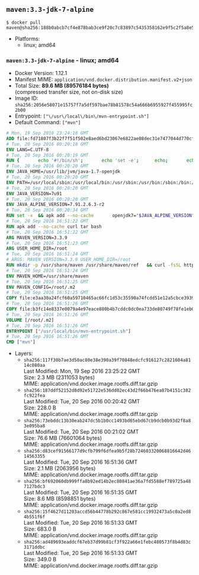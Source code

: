 ## `maven:3.3-jdk-7-alpine`

```console
$ docker pull maven@sha256:188b0abcb7cf4e878bab3ce9f20c7c83897c5435358162e9f5c2f5a8e5a7c119
```

-	Platforms:
	-	linux; amd64

### `maven:3.3-jdk-7-alpine` - linux; amd64

-	Docker Version: 1.12.1
-	Manifest MIME: `application/vnd.docker.distribution.manifest.v2+json`
-	Total Size: **89.6 MB (89576184 bytes)**  
	(compressed transfer size, not on-disk size)
-	Image ID: `sha256:2056e58071e15757f7a5df597bae78b81578c54a666b6955927f455995fc2b00`
-	Entrypoint: `["\/usr\/local\/bin\/mvn-entrypoint.sh"]`
-	Default Command: `["mvn"]`

```dockerfile
# Mon, 19 Sep 2016 23:24:18 GMT
ADD file:fd71807f3b22f7f51f502e8aed6bd23067e6822ae08dec31e7477044d770cf48 in / 
# Tue, 20 Sep 2016 00:20:18 GMT
ENV LANG=C.UTF-8
# Tue, 20 Sep 2016 00:20:19 GMT
RUN { 		echo '#!/bin/sh'; 		echo 'set -e'; 		echo; 		echo 'dirname "$(dirname "$(readlink -f "$(which javac || which java)")")"'; 	} > /usr/local/bin/docker-java-home 	&& chmod +x /usr/local/bin/docker-java-home
# Tue, 20 Sep 2016 00:20:20 GMT
ENV JAVA_HOME=/usr/lib/jvm/java-1.7-openjdk
# Tue, 20 Sep 2016 00:20:20 GMT
ENV PATH=/usr/local/sbin:/usr/local/bin:/usr/sbin:/usr/bin:/sbin:/bin:/usr/lib/jvm/java-1.7-openjdk/jre/bin:/usr/lib/jvm/java-1.7-openjdk/bin
# Tue, 20 Sep 2016 00:20:20 GMT
ENV JAVA_VERSION=7u91
# Tue, 20 Sep 2016 00:20:20 GMT
ENV JAVA_ALPINE_VERSION=7.91.2.6.3-r2
# Tue, 20 Sep 2016 00:20:34 GMT
RUN set -x 	&& apk add --no-cache 		openjdk7="$JAVA_ALPINE_VERSION" 	&& [ "$JAVA_HOME" = "$(docker-java-home)" ]
# Tue, 20 Sep 2016 16:51:22 GMT
RUN apk add --no-cache curl tar bash
# Tue, 20 Sep 2016 16:51:22 GMT
ARG MAVEN_VERSION=3.3.9
# Tue, 20 Sep 2016 16:51:23 GMT
ARG USER_HOME_DIR=/root
# Tue, 20 Sep 2016 16:51:24 GMT
# ARGS: MAVEN_VERSION=3.3.9 USER_HOME_DIR=/root
RUN mkdir -p /usr/share/maven /usr/share/maven/ref   && curl -fsSL http://apache.osuosl.org/maven/maven-3/$MAVEN_VERSION/binaries/apache-maven-$MAVEN_VERSION-bin.tar.gz     | tar -xzC /usr/share/maven --strip-components=1   && ln -s /usr/share/maven/bin/mvn /usr/bin/mvn
# Tue, 20 Sep 2016 16:51:24 GMT
ENV MAVEN_HOME=/usr/share/maven
# Tue, 20 Sep 2016 16:51:25 GMT
ENV MAVEN_CONFIG=/root/.m2
# Tue, 20 Sep 2016 16:51:25 GMT
COPY file:e3aa30a24fcf60a59710465ac66fc1d53c35590a74fcdd51e12a5cbce393904b in /usr/local/bin/mvn-entrypoint.sh 
# Tue, 20 Sep 2016 16:51:26 GMT
COPY file:b3fc14e8337e0079a4e97eace880b4b7cddc0dc0ea733de80749f78fe1eb089a in /usr/share/maven/ref/ 
# Tue, 20 Sep 2016 16:51:26 GMT
VOLUME [/root/.m2]
# Tue, 20 Sep 2016 16:51:26 GMT
ENTRYPOINT ["/usr/local/bin/mvn-entrypoint.sh"]
# Tue, 20 Sep 2016 16:51:26 GMT
CMD ["mvn"]
```

-	Layers:
	-	`sha256:117f30b7ae3d50ac80e38e390a39f70848edcfc916127c2821604a8114c080aa`  
		Last Modified: Mon, 19 Sep 2016 23:25:22 GMT  
		Size: 2.3 MB (2311053 bytes)  
		MIME: application/vnd.docker.image.rootfs.diff.tar.gzip
	-	`sha256:187ddf52152d8d92e51722e536dd02ec43d2f66b476ea87b4151c382fc922fea`  
		Last Modified: Tue, 20 Sep 2016 00:20:42 GMT  
		Size: 228.0 B  
		MIME: application/vnd.docker.image.rootfs.diff.tar.gzip
	-	`sha256:73ebddc13b30eab247dc5b1b0cc1493bd65ebd67cb9dcb0b93d2f8a83e095ba8`  
		Last Modified: Tue, 20 Sep 2016 00:21:02 GMT  
		Size: 76.6 MB (76601064 bytes)  
		MIME: application/vnd.docker.image.rootfs.diff.tar.gzip
	-	`sha256:d83cef91566177d9cfb799f6dfea9b5f28b724603320068816642d4614563355`  
		Last Modified: Tue, 20 Sep 2016 16:51:36 GMT  
		Size: 2.1 MB (2063956 bytes)  
		MIME: application/vnd.docker.image.rootfs.diff.tar.gzip
	-	`sha256:bf692060db999ffa8b92ed14b2ec80841ae36a7fd5588ef789725a487127bdc3`  
		Last Modified: Tue, 20 Sep 2016 16:51:35 GMT  
		Size: 8.6 MB (8598851 bytes)  
		MIME: application/vnd.docker.image.rootfs.diff.tar.gzip
	-	`sha256:15f4627d11203accd56b44778b292c867e581cc19932473a5c0a2ed84b551f6f`  
		Last Modified: Tue, 20 Sep 2016 16:51:33 GMT  
		Size: 683.0 B  
		MIME: application/vnd.docker.image.rootfs.diff.tar.gzip
	-	`sha256:ad489693eaddcf67eb37d99b81cf3f922a66e1febc480573f8b4d83c3171ddbc`  
		Last Modified: Tue, 20 Sep 2016 16:51:33 GMT  
		Size: 349.0 B  
		MIME: application/vnd.docker.image.rootfs.diff.tar.gzip
